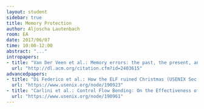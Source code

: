 ```yaml
---
layout: student
sidebar: true
title: Memory Protection
author: Aljoscha Lautenbach
room: EA
date: 2017/06/07
time: 10:00-12:00
abstract: "..."
intropapers:
- title: "Van Der Veen et al.: Memory errors: the past, the present, and the future (RAID, 2012)"
  url: "http://dl.acm.org/citation.cfm?id=2403615"
advancedpapers:
- title: "Di Federico et al.: How the ELF ruined Christmas (USENIX Sec 2015)"
  url: "https://www.usenix.org/node/190923"
- title: "Carlini et al.: Control Flow Bending: On the Effectiveness of Control-Flow Integrity (USENIX Sec 2015)"
  url: "https://www.usenix.org/node/190961"
---
```


